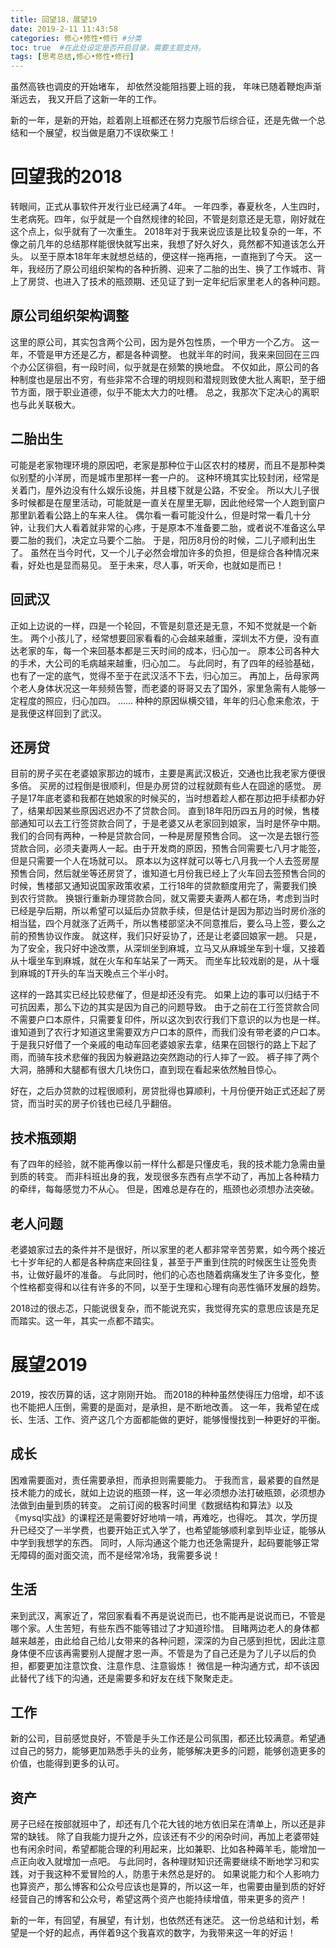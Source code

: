```yaml
---
title: 回望18，展望19
date: 2019-2-11 11:43:58
categories: 修心•修性•修行 #分类
toc: true  #在此处设定是否开启目录，需要主题支持。
tags: [思考总结,修心•修性•修行]
---
```

虽然高铁也调皮的开始堵车，
却依然没能阻挡要上班的我，
年味已随着鞭炮声渐渐远去，
我又开启了这新一年的工作。

新的一年，是新的开始，趁着刚上班都还在努力克服节后综合征，还是先做一个总结和一个展望，权当做是磨刀不误砍柴工！
<!--more-->

# 回望我的2018
转眼间，正式从事软件开发行业已经满了4年。
一年四季，春夏秋冬，人生四时，生老病死。四年，似乎就是一个自然规律的轮回，不管是刻意还是无意，刚好就在这个点上，似乎就有了一次重生。
2018年对于我来说应该是比较复杂的一年，不像之前几年的总结那样能很快就写出来，我想了好久好久，竟然都不知道该怎么开头。
以至于原本18年年末就想总结的，便这样一拖再拖，一直拖到了今天。
这一年，我经历了原公司组织架构的各种折腾、迎来了二胎的出生、换了工作城市、背上了房贷、也进入了技术的瓶颈期、还见证了到一定年纪后家里老人的各种问题。

## 原公司组织架构调整
这里的原公司，其实包含两个公司，因为是外包性质，一个甲方一个乙方。
这一年，不管是甲方还是乙方，都是各种调整。
也就半年的时间，我来来回回在三四个办公区徘徊，有一段时间，似乎就是在频繁的换地盘。
不仅如此，原公司的各种制度也是层出不穷，有些非常不合理的明规则和潜规则致使大批人离职，至于细节方面，限于职业道德，似乎不能太大力的吐槽。
总之，我那次下定决心的离职也与此关联极大。

## 二胎出生
可能是老家物理环境的原因吧，老家是那种位于山区农村的楼房，而且不是那种类似别墅的小洋房，而是城市里那样一套一户的。
这种环境其实比较封闭，经常是关着门，屋外边没有什么娱乐设施，并且楼下就是公路，不安全。
所以大儿子很多时候都是在屋里活动，可能就是一直关在屋里无聊，因此他经常一个人跑到窗户那里趴着看公路上的车来人往。
偶尔看一看可能没什么，但是时常一看几十分钟，让我们大人看着就非常的心疼，于是原本不准备要二胎，或者说不准备这么早要二胎的我们，决定立马要个二胎。
于是，阳历8月份的时候，二儿子顺利出生了。
虽然在当今时代，又一个儿子必然会增加许多的负担，但是综合各种情况来看，好处也是显而易见。
至于未来，尽人事，听天命，也就如是而已！

## 回武汉
正如上边说的一样，四是一个轮回，不管是刻意还是无意，不知不觉就是一个新生。
两个小孩儿了，经常想要回家看看的心会越来越重，深圳太不方便，没有直达老家的车，每一个来回基本都是三天时间的成本，归心加一。
原本公司各种大的手术，大公司的毛病越来越重，归心加二。
与此同时，有了四年的经验基础，也有了一定的底气，觉得不至于在武汉活不下去，归心加三。
再加上，岳母家两个老人身体状况这一年频频告警，而老婆的哥哥又去了国外，家里急需有人能够一定程度的照应，归心加四。
......
种种的原因纵横交错，年年的归心愈来愈浓，于是我便这样回到了武汉。

## 还房贷
目前的房子买在老婆娘家那边的城市，主要是离武汉极近，交通也比我老家方便很多倍。
买房的过程倒是很顺利，但是办房贷的过程就颇有些人在囧途的感觉。
房子是17年底老婆和我都在她娘家的时候买的，当时想着趁人都在那边把手续都办好了，结果却因某些原因迟迟办不了贷款合同。
直到18年阳历四五月的时候，售楼部通知可以去工行签贷款合同了，于是老婆又从老家回到娘家，当时是怀孕中期。
我们的合同有两种，一种是贷款合同，一种是房屋预售合同。
这一次是去银行签贷款合同，必须夫妻两人一起。由于开发商的原因，预售合同需要七八月才能签，但是只需要一个人在场就可以。
原本以为这样就可以等七八月我一个人去签房屋预售合同，然后就坐等还房贷了，谁知道七月份我已经上了火车回去签预售合同的时候，售楼部又通知说国家政策收紧，工行18年的贷款额度用完了，需要我们换到农行贷款。
换银行重新办理贷款合同，就又需要夫妻两人都在场，考虑到当时已经是孕后期，所以希望可以延后办贷款手续，但是估计是因为那边当时房价涨的相当猛，四个月就涨了近两千，所以售楼部坚决不同意推后，要么马上签，要么之前的预售协议作废。
就这样，我们只好妥协了，还是让老婆回娘家一趟。
只是，为了安全，我只好中途改票，从深圳坐到麻城，立马又从麻城坐车到十堰，又接着从十堰坐车到麻城，就在火车和车站呆了一两天。
而坐车比较戏剧的是，从十堰到麻城的T开头的车当天晚点三个半小时。

这样的一路其实已经比较悲催了，但是却还没有完。
如果上边的事可以归结于不可抗因素，那么下边的其实是因为自己的问题导致。
由于之前在工行签贷款合同不需要户口本原件，只需要复印件，所以这次到农行我们下意识的以为也是一样。
谁知道到了农行才知道这里需要双方户口本的原件，而我们没有带老婆的户口本。
于是我只好借了一个亲戚的电动车回老婆娘家去拿，结果在回银行的路上下起了雨，而骑车技术悲催的我因为躲避路边突然跑动的行人摔了一跤。
裤子摔了两个大洞，胳膊和大腿都有很大几块伤口，直到现在看起来依然触目惊心。

好在，之后办贷款的过程很顺利，房贷批得也算顺利，十月份便开始正式还起了房贷，而当时买的房子价钱也已经几乎翻倍。

## 技术瓶颈期
有了四年的经验，就不能再像以前一样什么都是只懂皮毛，我的技术能力急需由量到质的转变。
而非科班出身的我，发现很多东西有点学不动了，再加上各种精力的牵绊，每每感觉力不从心。
但是，困难总是存在的，瓶颈也必须想办法突破。

## 老人问题
老婆娘家过去的条件并不是很好，所以家里的老人都非常辛苦劳累，如今两个接近七十岁年纪的人都是各种病症来回往复，甚至于严重到住院的时候医生让签免责书，让做好最坏的准备。
与此同时，他们的心态也随着病痛发生了许多变化，整个性格都变得和以往有许多的不同，以至于生理和心理有向恶性循环发展的趋势。

2018过的很忐忑，只能说很复杂，而不能说充实，我觉得充实的意思应该是充足而踏实。这一年，其实一点都不踏实。

# 展望2019
2019，按农历算的话，这才刚刚开始。
而2018的种种虽然使得压力倍增，却不该也不能把人压倒，需要的是面对，是承担，是不断地改善。
这一年，我希望在成长、生活、工作、资产这几个方面都能做的更好，能够慢慢找到一种更好的平衡。

## 成长
困难需要面对，责任需要承担，而承担则需要能力。
于我而言，最紧要的自然是技术能力的成长，就如上边说的瓶颈一样，这一年必须想办法打破瓶颈，必须想办法做到由量到质的转变。
之前订阅的极客时间里《数据结构和算法》以及《mysql实战》的课程还是需要好好地啃一啃，再难吃，也得吃。
其次，学历提升已经交了一半学费，也要开始正式入学了，也希望能够顺利拿到毕业证，能够从中学到我想学的东西。
同时，人际沟通这个能力也还急需提升，起码要能够正常无障碍的面对面交流，而不是经常冷场，我需要多说！

## 生活
来到武汉，离家近了，常回家看看不再是说说而已，也不能再是说说而已，不管是哪个家。人生苦短，有些东西不能等错过了才知道珍惜。
目睹两边老人的身体都越来越差，由此给自己给儿女带来的各种问题，深深的为自己感到担忧，因此注意身体便不应该再需要别人提醒才恩一声。不管是为了自己还是为了儿子以后的负担，都要更加注意饮食、注意作息、注意锻炼！
微信是一种沟通方式，却不该因此替代了线下的沟通，还是需要多和好友在线下聚聚走走。

## 工作
新的公司，目前感觉良好，不管是手头工作还是公司氛围，都还比较满意。希望通过自己的努力，能够更加熟悉手头的业务，能够解决更多的问题，能够创造更多的价值，也能得到更多的认可。

## 资产
房子已经在按部就班中了，却还有几个花大钱的地方依旧呆在清单上，所以还是非常的缺钱。
除了自我能力提升之外，应该还有不少的闲杂时间，再加上老婆带娃也有闲余时间，希望都能合理的利用起来，比如兼职、比如各种薅羊毛，能增加一点正向收入就增加一点吧。
与此同时，各种理财知识还需要继续不断地学习和实践，对于我这种不爱冒险的人，防患于未然总是好的。
如果说能力和个人影响力也算资产，那么博客和公众号应该也是算的，所以这一年，也需要由量到质的好好经营自己的博客和公众号，希望这两个资产也能持续增值，带来更多的资产！

新的一年，有回望，有展望，有计划，也依然还有迷茫。
这一份总结和计划，希望是一个好的起点，再伴着9这个我喜欢的数字，为我带来这一年的好运！